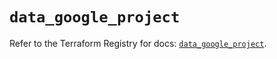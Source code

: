 # `data_google_project`

Refer to the Terraform Registry for docs: [`data_google_project`](https://registry.terraform.io/providers/hashicorp/google/5.36.0/docs/data-sources/project).
